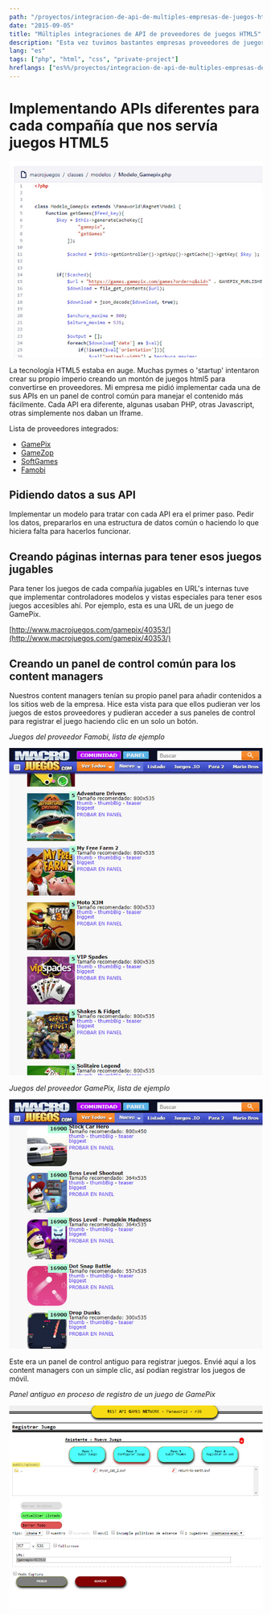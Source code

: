 ```yaml
---
path: "/proyectos/integracion-de-api-de-multiples-empresas-de-juegos-html5/"
date: "2015-09-05"
title: "Múltiples integraciones de API de proveedores de juegos HTML5"
description: "Esta vez tuvimos bastantes empresas proveedores de juegos HTML5 que querían que implementaramos su API"
lang: "es"
tags: ["php", "html", "css", "private-project"]
hreflangs: ["es%%/proyectos/integracion-de-api-de-multiples-empresas-de-juegos-html5/", "en%%/en/projects/integrating-multiple-mobile-games-publishers-api/"]
---
```

# Implementando APIs diferentes para cada compañía que nos servía juegos HTML5

![Código de integración para GamePix](gamepix-integration-code.jpg)

La tecnología HTML5 estaba en auge. Muchas pymes o 'startup' intentaron crear su propio imperio creando un montón de juegos html5 para convertirse en proveedores. Mi empresa me pidió implementar cada una de sus APIs en un panel de control común para manejar el contenido más fácilmente. Cada API era diferente, algunas usaban PHP, otras Javascript, otras simplemente nos daban un Iframe.

Lista de proveedores integrados:

* [GamePix](https://www.gamepix.com/)
* [GameZop](https://www.gamezop.com/)
* [SoftGames](https://www.softgames.de/)
* [Famobi](https://games.famobi.com/)


## Pidiendo datos a sus API

Implementar un modelo para tratar con cada API era el primer paso. Pedir los datos, prepararlos en una estructura de datos común o haciendo lo que hiciera falta para hacerlos funcionar.

## Creando páginas internas para tener esos juegos jugables

Para tener los juegos de cada compañía jugables en URL's internas tuve que implementar controladores modelos y vistas especiales para tener esos juegos accesibles ahí. Por ejemplo, esta es una URL de un juego de GamePix.

[http://www.macrojuegos.com/gamepix/40353/](http://www.macrojuegos.com/gamepix/40353/)

## Creando un panel de control común para los content managers

Nuestros content managers tenían su propio panel para añadir contenidos a los sitios web de la empresa. Hice esta vista para que ellos pudieran ver los juegos de estos proveedores y pudieran acceder a sus paneles de control para registrar el juego haciendo clic en un solo un botón.

*Juegos del proveedor Famobi, lista de ejemplo*

![Juegos Famobi](example-famobi-publisher-games.jpg)

*Juegos del proveedor GamePix, lista de ejemplo*

![Juegos GamePix](example-gamepix-publisher-games.jpg)

Este era un panel de control antiguo para registrar juegos. Envié aquí a los content managers con un simple clic, así podían registrar los juegos de móvil.

*Panel antiguo en proceso de registro de un juego de GamePix*

![Panel antiguo](old-intranet-panel.jpg)